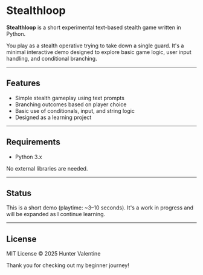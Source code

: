 # Stealthloop

**Stealthloop** is a short experimental text-based stealth game written in Python.

You play as a stealth operative trying to take down a single guard. It's a minimal interactive demo designed to explore basic game logic, user input handling, and conditional branching.

---

## Features

- Simple stealth gameplay using text prompts
- Branching outcomes based on player choice
- Basic use of conditionals, input, and string logic
- Designed as a learning project

---

## Requirements

- Python 3.x

No external libraries are needed.

---

## Status

This is a short demo (playtime: ~3–10 seconds). It's a work in progress and will be expanded as I continue learning.

---

## License

MIT License © 2025 Hunter Valentine

Thank you for checking out my beginner journey!
